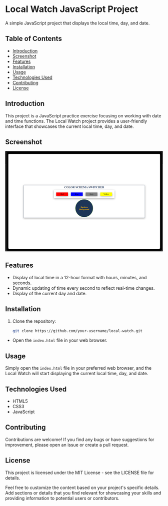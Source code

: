 # Local Watch JavaScript Project

A simple JavaScript project that displays the local time, day, and date.

## Table of Contents

- [Introduction](#introduction)
- [Screenshot](#screenshot)
- [Features](#features)
- [Installation](#installation)
- [Usage](#usage)
- [Technologies Used](#technologies-used)
- [Contributing](#contributing)
- [License](#license)

## Introduction

This project is a JavaScript practice exercise focusing on working with date and time functions. The Local Watch project provides a user-friendly interface that showcases the current local time, day, and date.

## Screenshot

![App Screenshot](https://raw.githubusercontent.com/BCAPATHSHALA/Color-Schema-Switcher-Project/master/Random%20Color%20Switcher%20Project.png)

## Features

- Display of local time in a 12-hour format with hours, minutes, and seconds.
- Dynamic updating of time every second to reflect real-time changes.
- Display of the current day and date.

## Installation

1. Clone the repository:

   ```bash
   git clone https://github.com/your-username/local-watch.git

   ```

- Open the `index.html` file in your web browser.

## Usage

Simply open the `index.html` file in your preferred web browser, and the Local Watch will start displaying the current local time, day, and date.

## Technologies Used

- HTML5
- CSS3
- JavaScript

## Contributing

Contributions are welcome! If you find any bugs or have suggestions for improvement, please open an issue or create a pull request.

## License

This project is licensed under the MIT License - see the LICENSE file for details.

Feel free to customize the content based on your project's specific details. Add sections or details that you find relevant for showcasing your skills and providing information to potential users or contributors.

